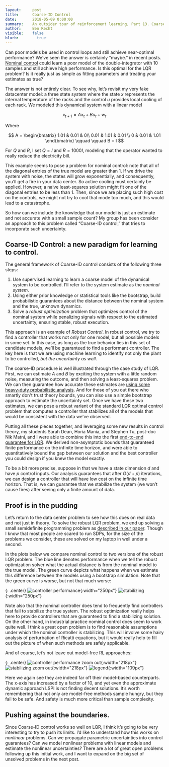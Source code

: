 ```yaml
---
layout:     post
title:      Coarse-ID Control
date:       2018-05-09 0:00:00
summary:    An outsider tour of reinforcement learning, Part 13. Coarse-ID Control.
author:     Ben Recht
visible:    false
blurb: 		  true
---
```


Can poor models be used in control loops and still achieve near-optimal performance? We’ve seen the answer is certainly “maybe.” in recent posts. [Nominal control](xxx) could learn a poor model of the double-integrator with 10 samples and still achieve high performance. Is this optimal for the LQR problem? Is it really just as simple as fitting parameters and treating your estimates as true?

The answer is not entirely clear. To see why, let’s revisit my very fake datacenter model: a three state system where the state $x$ represents the internal temperature of the racks and the control $u$ provides local cooling of each rack. We modeled this dynamical system with a linear model

$$
x_{t+1} = Ax_t + Bu_t+w_t
$$

Where

$$
A = \begin{bmatrix} 1.01 & 0.01 & 0\\ 0.01 & 1.01 & 0.01 \\ 0 & 0.01 & 1.01 \end{bmatrix}
\qquad \qquad B = I
$$

For $Q$ and $R$, I set $Q = I$ and $R= 1000 I$, modeling that the operator wanted to really reduce the electricity bill.

This example seems to pose a problem for nominal control: note that all of the diagonal entries of the true model are greater than $1$. If we drive the system with noise, the states will grow exponentially, and consequently, you’ll get a fire in your data center. So active cooling must certainly be applied. However, a naive least-squares solution might fit one of the diagonal entries to be less than $1$. Then, since we are placing such high cost on the controls, we might not try to cool that mode too much, and this would lead to a catastrophe.

So how can we include the knowledge that our model is just an estimate and not accurate with a small sample count? My group has been consider an approach to this problem called “Coarse-ID control,” that tries to incorporate such uncertainty.

## Coarse-ID Control: a new paradigm for learning to control.

The general framework of Coarse-ID control consists of the following three steps:  

1. Use supervised learning to learn a coarse model of the dynamical system to be controlled.  I’ll refer to the system estimate as the _nominal system_.
2. Using either prior knowledge or statistical tools like the bootstrap, build probabilistic guarantees about the distance between the nominal system and the true, unknown dynamics.
3. Solve a _robust optimization_ problem that optimizes control of the nominal system while penalizing signals with respect to the estimated uncertainty, ensuring stable, robust execution.

This approach is an example of _Robust Control_. In robust control, we try to find a controller that works not only for one model, but all possible models in some set. In this case, as long as the true behavior lies in this set of candidate models, we’ll be guaranteed to find a performant controller.  The key here is that we are using machine learning to identify not only the plant to be controlled, _but the uncertainty as well_.

The coarse-ID procedure is well illustrated through the case study of LQR. First, we can estimate $A$ and $B$ by exciting the system with a little random noise, measuring the outcome, and then solving a least-squares problem. We can then guarantee how accurate these estimates are [using some heavy-duty probabilistic analysis](https://arxiv.org/abs/1802.08334). And for those of you out there who smartly don't trust theory bounds, you can also use a simple bootstrap approach to estimate the uncertainty set.  Once we have these two estimates, we can pose a robust variant of the standard LQR optimal control problem that computes a controller that stabilizes all of the models that would be consistent with the data we've observed.

Putting all these pieces together, and leveraging some new results in control theory, my students Sarah Dean, Horia Mania, and Stephen Tu, post-doc Nik Matni, and I were able to combine this into the first [end-to-end guarantee for LQR](xxx). We derived non-asymptotic bounds that guaranteed finite performance on the infinite time horizon, and were able to quantitatively bound the gap between our solution and the best controller you could design if you knew the model exactly.

To be a bit more precise, suppose in that we have a state dimension $d$ and have $p$ control inputs. Our analysis guarantees that after $O(d+p)$ iterations, we can design a controller that will have low cost on the infinite time horizon.  That is, we can guarantee that we stabilize the system (we won’t cause fires) after seeing only a finite amount of data.

## Proof is in the pudding

Let’s return to the data center problem to see how this does on real data and not just in theory. To solve the robust LQR problem, we end up solving a small semidefinite programming problem as [described in our paper](xxx). Though I know that most people are scared to run SDPs, for the size of the problems we consider, these are solved on my laptop in well under a second.

In the plots below we compare nominal control to two versions of the robust LQR problem. The blue line denotes performance when we tell the robust optimization solver what the actual distance is from the nominal model to the true model. The green curve depicts what happens when we estimate this difference between the models using a bootstrap simulation. Note that the green curve is worse, but not that much worse:

{: .center}
![controller performance](/assets/rl/coarse-id/datacenter_cost_inf_600_iter.png){:width="250px"}
![stabilizing](/assets/rl/coarse-id/datacenter_stabilizing_600_iter.png){:width="250px"}

Note also that the nominal controller does tend to frequently find controllers that fail to stabilize the true system. The robust optimization really helps here to provide controllers that are guaranteed to find a stabilizing solution. On the other hand, in industrial practice nominal control does seem to work quite well.  I think a great open problem is to find reasonable assumptions under which the nominal controller is stabilizing. This will involve some hairy analysis of perturbation of Ricatti equations, but it would really help to fill out the picture of when such methods are safely applicable.

And of course, let’s not leave out model-free RL approaches:

{: .center}
![controller performance zoom out](/assets/rl/coarse-id/datacenter_cost_inf_5000_iter.png){:width="218px"}
![stabilizing zoom out](/assets/rl/coarse-id/datacenter_stabilizing_5000_iter.png){:width="218px"}
![legend](/assets/rl/coarse-id/legend.png){:width="109px"}

Here we again see they are indeed far off their model-based counterparts. The x-axis has increased by a factor of 10, and yet even the approximate dynamic approach LSPI is not finding decent solutions. It’s worth remembering that not only are model-free methods sample hungry, but they fail to be safe. And safety is much more critical than sample complexity.

## Pushing against the boundaries.

Since Coarse-ID control works so well on LQR, I think it’s going to be very interesting to try to push its limits.  I’d like to understand how this works on _nonlinear_ problems. Can we propagate parametric uncertainties into control guarantees? Can we model nonlinear problems with linear models and estimate the nonlinear uncertainties? There are a lot of great open problems following up this initial work, and I want to expand on the big set of unsolved problems in the next post.
